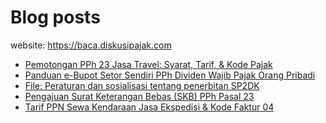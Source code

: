 # Blog posts

website: https://baca.diskusipajak.com

<!-- BLOG-POST-LIST:START -->
- [Pemotongan PPh 23 Jasa Travel: Syarat, Tarif, &amp; Kode Pajak](https://baca.diskusipajak.com/pemotongan-pph-23-jasa-travel-syarat-tarif-kode-pajak/)
- [Panduan e-Bupot Setor Sendiri PPh Dividen Wajib Pajak Orang Pribadi](https://baca.diskusipajak.com/panduan-e-bupot-setor-sendiri-pph-dividen-wajib-pajak-orang-pribadi/)
- [File: Peraturan dan sosialisasi tentang penerbitan SP2DK](https://baca.diskusipajak.com/file-peraturan-dan-sosialisasi-tentang-penerbitan-sp2dk/)
- [Pengajuan Surat Keterangan Bebas &lpar;SKB&rpar; PPh Pasal 23](https://baca.diskusipajak.com/pengajuan-surat-keterangan-bebas-skb-pph-pasal-23/)
- [Tarif PPN Sewa Kendaraan Jasa Ekspedisi &amp; Kode Faktur 04](https://baca.diskusipajak.com/tarif-ppn-sewa-kendaraan-jasa-ekspedisi-kode-faktur-04/)
<!-- BLOG-POST-LIST:END -->

<!--
**kelaspajak/kelaspajak** is a ✨ _special_ ✨ repository because its `README.md` (this file) appears on your GitHub profile.

Here are some ideas to get you started:

- 🔭 I’m currently working on ...
- 🌱 I’m currently learning ...
- 👯 I’m looking to collaborate on ...
- 🤔 I’m looking for help with ...
- 💬 Ask me about ...
- 📫 How to reach me: ...
- 😄 Pronouns: ...
- ⚡ Fun fact: ...
-->
